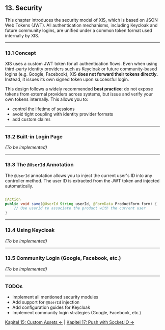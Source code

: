 ## 13. Security

This chapter introduces the security model of XIS, which is based on JSON Web Tokens (JWT). All authentication
mechanisms, including Keycloak and future community logins, are unified under a common token format used internally by
XIS.

---

### 13.1 Concept

XIS uses a custom JWT token for all authentication flows. Even when using third-party identity providers such as
Keycloak or future community-based logins (e.g. Google, Facebook), XIS **does not forward their tokens directly**.
Instead, it issues its own signed token upon successful login.

This design follows a widely recommended **best practice**: do not expose tokens from external providers across systems,
but issue and verify your own tokens internally. This allows you to:

- control the lifetime of sessions
- avoid tight coupling with identity provider formats
- add custom claims

---

### 13.2 Built-in Login Page

_(To be implemented)_

---

### 13.3 The `@UserId` Annotation

The `@UserId` annotation allows you to inject the current user's ID into any controller method. The user ID is extracted
from the JWT token and injected automatically.

```java

@Action
public void save(@UserId String userId, @FormData ProductForm form) {
    // Use userId to associate the product with the current user
}
```

---

### 13.4 Using Keycloak

_(To be implemented)_

---

### 13.5 Community Login (Google, Facebook, etc.)

_(To be implemented)_

---

### TODOs

- Implement all mentioned security modules
- Add support for `@UserId` injection
- Add configuration guides for Keycloak
- Implement community login strategies (Google, Facebook, etc.)

[Kapitel 15: Custom Assets ←](15-custom-assets.md) | [Kapitel 17: Push with Socket.IO →](17-push-socketio.md)